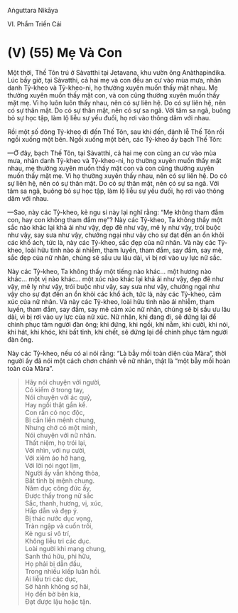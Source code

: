 Aṅguttara Nikāya

VI. Phẩm Triền Cái

# (V) (55) Mẹ Và Con

Một thời, Thế Tôn trú ở Sàvatthi tại Jetavana, khu vườn ông Anàthapindika. Lúc bấy giờ, tại Sàvatthi, cả hai mẹ và con đều an cư vào mùa mưa, nhân danh Tỷ-kheo và Tỷ-kheo-ni, họ thường xuyên muốn thấy mặt nhau. Mẹ thường xuyên muốn thấy mặt con, và con cũng thường xuyên muốn thấy mặt mẹ. Vì họ luôn luôn thấy nhau, nên có sự liên hệ. Do có sự liên hệ, nên có sự thân mật. Do có sự thân mật, nên có sự sa ngã. Với tâm sa ngã, buông bỏ sự học tập, làm lộ liễu sự yếu đuối, họ rơi vào thông dâm với nhau.

Rồi một số đông Tỷ-kheo đi đến Thế Tôn, sau khi đến, đảnh lễ Thế Tôn rồi ngồi xuống một bên. Ngồi xuống một bên, các Tỷ-kheo ấy bạch Thế Tôn:

—Ở đây, bạch Thế Tôn, tại Sàvatthi, cả hai mẹ con cùng an cư vào mùa mưa, nhân danh Tỷ-kheo và Tỷ-kheo-ni, họ thường xuyên muốn thấy mặt nhau, mẹ thường xuyên muốn thấy mặt con và con cũng thường xuyên muốn thấy mặt mẹ. Vì họ thường xuyên thấy nhau, nên có sự liên hệ. Do có sự liên hệ, nên có sự thân mật. Do có sự thân mật, nên có sự sa ngã. Với tâm sa ngã, buông bỏ sự học tập, làm lộ liễu sự yếu đuối, họ rơi vào thông dâm với nhau.

—Sao, này các Tỷ-kheo, kẻ ngu si này lại nghĩ rằng: “Mẹ không tham đắm con, hay con không tham đắm mẹ”? Này các Tỷ-kheo, Ta không thấy một sắc nào khác lại khả ái như vậy, đẹp đẽ như vậy, mê ly như vậy, trói buộc như vậy, say sưa như vậy, chướng ngại như vậy cho sự đạt đến an ổn khỏi các khổ ách, tức là, này các Tỷ-kheo, sắc đẹp của nữ nhân. Và này các Tỷ-kheo, loài hữu tình nào ái nhiễm, tham luyến, tham đắm, say đắm, say mê, sắc đẹp của nữ nhân, chúng sẽ sầu ưu lâu dài, vì bị rơi vào uy lực nữ sắc.

Này các Tỷ-kheo, Ta không thấy một tiếng nào khác... một hương nào khác... một vị nào khác... một xúc nào khác lại khả ái như vậy, đẹp đẽ như vậy, mê ly như vậy, trói buộc như vậy, say sưa như vậy, chướng ngại như vậy cho sự đạt đến an ổn khỏi các khổ ách, tức là, này các Tỷ-kheo, cảm xúc của nữ nhân. Và này các Tỷ-kheo, loài hữu tình nào ái nhiễm, tham luyến, tham đắm, say đắm, say mê cảm xúc nữ nhân, chúng sẽ bị sầu ưu lâu dài, vì bị rơi vào uy lực của nữ xúc. Nữ nhân, khi đang đi, sẽ đứng lại để chinh phục tâm người đàn ông; khi đứng, khi ngồi, khi nằm, khi cười, khi nói, khi hát, khi khóc, khi bất tỉnh, khi chết, sẽ đứng lại để chinh phục tâm người đàn ông.

Này các Tỷ-kheo, nếu có ai nói rằng: “Là bẫy mồi toàn diện của Màra”, thời người ấy đã nói một cách chơn chánh về nữ nhân, thật là “một bẫy mồi hoàn toàn của Màra”.

> Hãy nói chuyện với người,  
> Có kiếm ở trong tay,  
> Nói chuyện với ác quỷ,  
> Hay ngồi thật gần kề.  
> Con rắn có nọc độc,  
> Bị cắn liền mệnh chung,  
> Nhưng chớ có một mình,  
> Nói chuyện với nữ nhân.  
> Thất niệm, họ trói lại,  
> Với nhìn, với nụ cười,  
> Với xiêm áo hở hang,  
> Với lời nói ngọt lịm,  
> Người ấy vẫn không thỏa,  
> Bất tỉnh bị mệnh chung.  
> Năm dục công đức ấy,  
> Ðược thấy trong nữ sắc  
> Sắc, thanh, hương, vị, xúc,  
> Hấp dẫn và đẹp ý.  
> Bị thác nước dục vọng,  
> Tràn ngập và cuốn trôi,  
> Kẻ ngu si vô trí,  
> Không liễu tri các dục.  
> Loài người khi mạng chung,  
> Sanh thú hữu, phi hữu,  
> Họ phải bị dẫn đầu,  
> Trong nhiều kiếp luân hồi.  
> Ai liễu tri các dục,  
> Sở hành không sợ hãi,  
> Họ đến bờ bên kia,  
> Ðạt được lậu hoặc tận.

